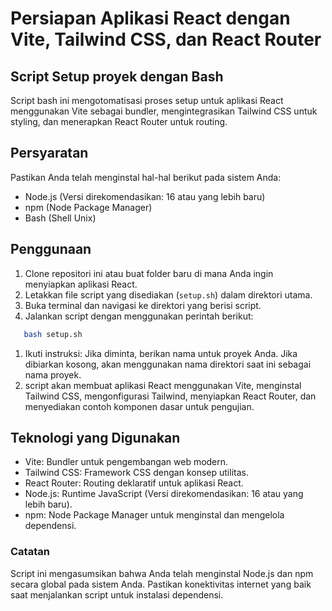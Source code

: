 # Persiapan Aplikasi React dengan Vite, Tailwind CSS, dan React Router

## Script Setup proyek dengan Bash

Script bash ini mengotomatisasi proses setup untuk aplikasi React menggunakan Vite sebagai bundler, mengintegrasikan Tailwind CSS untuk styling, dan menerapkan React Router untuk routing.

## Persyaratan

Pastikan Anda telah menginstal hal-hal berikut pada sistem Anda:

- Node.js (Versi direkomendasikan: 16 atau yang lebih baru)
- npm (Node Package Manager)
- Bash (Shell Unix)

## Penggunaan

1. Clone repositori ini atau buat folder baru di mana Anda ingin menyiapkan aplikasi React.
2. Letakkan file script yang disediakan (`setup.sh`) dalam direktori utama.
3. Buka terminal dan navigasi ke direktori yang berisi script.
4. Jalankan script dengan menggunakan perintah berikut:

```bash
   bash setup.sh
```

1. Ikuti instruksi:
   Jika diminta, berikan nama untuk proyek Anda. Jika dibiarkan kosong, akan menggunakan nama direktori saat ini sebagai nama proyek.
2. script akan membuat aplikasi React menggunakan Vite, menginstal Tailwind CSS, mengonfigurasi Tailwind, menyiapkan React Router, dan menyediakan contoh komponen dasar untuk pengujian.

## Teknologi yang Digunakan

- Vite: Bundler untuk pengembangan web modern.
- Tailwind CSS: Framework CSS dengan konsep utilitas.
- React Router: Routing deklaratif untuk aplikasi React.
- Node.js: Runtime JavaScript (Versi direkomendasikan: 16 atau yang lebih baru).
- npm: Node Package Manager untuk menginstal dan mengelola dependensi.

### Catatan

Script ini mengasumsikan bahwa Anda telah menginstal Node.js dan npm secara global pada sistem Anda.
Pastikan konektivitas internet yang baik saat menjalankan script untuk instalasi dependensi.
